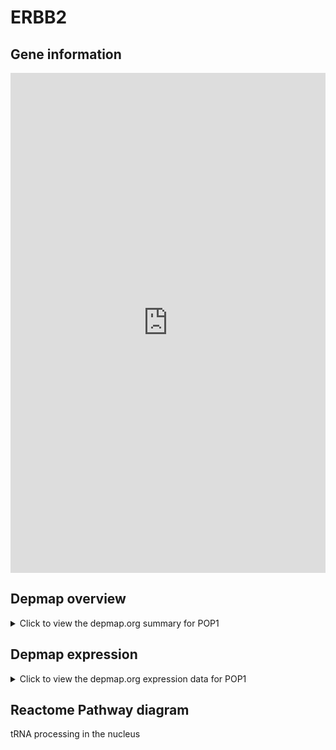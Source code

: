 <h1>ERBB2</h1>

<h2>Gene information</h2>
<iframe src="https://depmap.org/portal/gene/POP1?tab=about" style="border:none;width:100%;height:800px"></iframe>

<h2>Depmap overview</h2>
<details>
  <summary>Click to view the depmap.org summary for POP1</summary>
  <iframe src="https://depmap.org/portal/gene/POP1?tab=overview" style="border:none;width:100%;height:800px"></iframe>
</details>

<h2>Depmap expression</h2>
<details>
  <summary>Click to view the depmap.org expression data for POP1</summary>
  <iframe src="https://depmap.org/portal/gene/POP1?tab=characterization" style="border:none;width:100%;height:800px"></iframe>
</details>



<h2>Reactome Pathway diagram</h2>
tRNA processing in the nucleus
<div id="diagramHolder"></div>

<script>
    //Creating the Reactome Diagram widget
    //Take into account a proxy needs to be set up in your server side pointing to www.reactome.org
    function onReactomeDiagramReady(){  //This function is automatically called when the widget code is ready to be used
        var diagram = Reactome.Diagram.create({
            "placeHolder" : "diagramHolder",
            "width" : 900,
            "height" : 500
        });

        //Initialising it to the "Hemostasis" pathway
        diagram.loadDiagram("R-HSA-6784531");

        //Adding different listeners

        diagram.onDiagramLoaded(function (loaded) {
            console.info("Loaded ", loaded);
            diagram.flagItems("BAD");
	    diagram.flagItems("Q92934");
            if (loaded == "R-HSA-6784531") diagram.selectItem("R-HSA-6784531");
        });

     }
</script>



